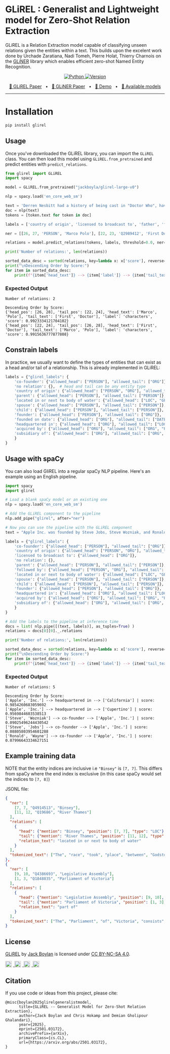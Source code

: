 # GLiREL : Generalist and Lightweight model for Zero-Shot Relation Extraction

GLiREL is a Relation Extraction model capable of classifying unseen relations given the entities within a text. This builds upon the excelent work done by Urchade Zaratiana, Nadi Tomeh, Pierre Holat, Thierry Charnois on the [GLiNER](https://github.com/urchade/GLiNER) library which enables efficient zero-shot Named Entity Recognition.


<p align="center">
    <a href="https://pypi.org/project/glirel/" target="_blank">
        <img alt="Python" src="https://img.shields.io/badge/python-3670A0?style=for-the-badge&logo=python&logoColor=ffdd54" />
        <img alt="Version" src="https://img.shields.io/pypi/v/glirel?style=for-the-badge&color=3670A0">
    </a>
</p>

<p align="center">
    <a href="https://arxiv.org/abs/2501.03172">📄 GLiREL Paper</a>
    <span>&nbsp;&nbsp;•&nbsp;&nbsp;</span>
    <a href="https://arxiv.org/abs/2311.08526">📄 GLiNER Paper</a>
    <span>&nbsp;&nbsp;•&nbsp;&nbsp;</span>
    <a href="https://huggingface.co/spaces/jackboyla/GLiREL">🤗 Demo</a>
    <span>&nbsp;&nbsp;•&nbsp;&nbsp;</span>
    <a href="https://huggingface.co/collections/jackboyla/glirel-6766b213a4c1fa8c4e982322">🤗 Available models</a>
</p>

---
# Installation

```bash
pip install glirel
```

## Usage
Once you've downloaded the GLiREL library, you can import the `GLiREL` class. You can then load this model using `GLiREL.from_pretrained` and predict entities with `predict_relations`.

```python
from glirel import GLiREL
import spacy

model = GLiREL.from_pretrained("jackboyla/glirel-large-v0")

nlp = spacy.load('en_core_web_sm')

text = 'Derren Nesbitt had a history of being cast in "Doctor Who", having played villainous warlord Tegana in the 1964 First Doctor serial "Marco Polo".'
doc = nlp(text)
tokens = [token.text for token in doc]

labels = ['country of origin', 'licensed to broadcast to', 'father', 'followed by', 'characters']

ner = [[26, 27, 'PERSON', 'Marco Polo'], [22, 23, 'Q2989412', 'First Doctor']] # 'type' is not used -- it can be any string!

relations = model.predict_relations(tokens, labels, threshold=0.0, ner=ner, top_k=1)

print('Number of relations:', len(relations))

sorted_data_desc = sorted(relations, key=lambda x: x['score'], reverse=True)
print("\nDescending Order by Score:")
for item in sorted_data_desc:
    print(f"{item['head_text']} --> {item['label']} --> {item['tail_text']} | score: {item['score']}")
```

### Expected Output

```
Number of relations: 2

Descending Order by Score:
{'head_pos': [26, 28], 'tail_pos': [22, 24], 'head_text': ['Marco', 'Polo'], 'tail_text': ['First', 'Doctor'], 'label': 'characters', 'score': 0.9923334121704102}
{'head_pos': [22, 24], 'tail_pos': [26, 28], 'head_text': ['First', 'Doctor'], 'tail_text': ['Marco', 'Polo'], 'label': 'characters', 'score': 0.9915636777877808}
```

## Constrain labels
In practice, we usually want to define the types of entities that can exist as a head and/or tail of a relationship. This is already implemented in GLiREL:

```python
labels = {"glirel_labels": {
    'co-founder': {"allowed_head": ["PERSON"], "allowed_tail": ["ORG"]}, 
    'no relation': {},  # head and tail can be any entity type 
    'country of origin': {"allowed_head": ["PERSON", "ORG"], "allowed_tail": ["LOC", "GPE"]}, 
    'parent': {"allowed_head": ["PERSON"], "allowed_tail": ["PERSON"]}, 
    'located in or next to body of water': {"allowed_head": ["LOC", "GPE", "FAC"], "allowed_tail": ["LOC", "GPE"]},  
    'spouse': {"allowed_head": ["PERSON"], "allowed_tail": ["PERSON"]},  
    'child': {"allowed_head": ["PERSON"], "allowed_tail": ["PERSON"]},  
    'founder': {"allowed_head": ["PERSON"], "allowed_tail": ["ORG"]},  
    'founded on date': {"allowed_head": ["ORG"], "allowed_tail": ["DATE"]},
    'headquartered in': {"allowed_head": ["ORG"], "allowed_tail": ["LOC", "GPE", "FAC"]},  
    'acquired by': {"allowed_head": ["ORG"], "allowed_tail": ["ORG", "PERSON"]},  
    'subsidiary of': {"allowed_head": ["ORG"], "allowed_tail": ["ORG", "PERSON"]}, 
    }
}
```

## Usage with spaCy

You can also load GliREL into a regular spaCy NLP pipeline. Here's an example using an English pipeline.

```python
import spacy
import glirel

# Load a blank spaCy model or an existing one
nlp = spacy.load('en_core_web_sm')

# Add the GLiREL component to the pipeline
nlp.add_pipe("glirel", after="ner")

# Now you can use the pipeline with the GLiREL component
text = "Apple Inc. was founded by Steve Jobs, Steve Wozniak, and Ronald Wayne in April 1976. The company is headquartered in Cupertino, California."

labels = {"glirel_labels": {
    'co-founder': {"allowed_head": ["PERSON"], "allowed_tail": ["ORG"]}, 
    'country of origin': {"allowed_head": ["PERSON", "ORG"], "allowed_tail": ["LOC", "GPE"]}, 
    'licensed to broadcast to': {"allowed_head": ["ORG"]},  
    'no relation': {},  
    'parent': {"allowed_head": ["PERSON"], "allowed_tail": ["PERSON"]}, 
    'followed by': {"allowed_head": ["PERSON", "ORG"], "allowed_tail": ["PERSON", "ORG"]},  
    'located in or next to body of water': {"allowed_head": ["LOC", "GPE", "FAC"], "allowed_tail": ["LOC", "GPE"]},  
    'spouse': {"allowed_head": ["PERSON"], "allowed_tail": ["PERSON"]},  
    'child': {"allowed_head": ["PERSON"], "allowed_tail": ["PERSON"]},  
    'founder': {"allowed_head": ["PERSON"], "allowed_tail": ["ORG"]},  
    'headquartered in': {"allowed_head": ["ORG"], "allowed_tail": ["LOC", "GPE", "FAC"]},  
    'acquired by': {"allowed_head": ["ORG"], "allowed_tail": ["ORG", "PERSON"]},  
    'subsidiary of': {"allowed_head": ["ORG"], "allowed_tail": ["ORG", "PERSON"]}, 
    }
}

# Add the labels to the pipeline at inference time
docs = list( nlp.pipe([(text, labels)], as_tuples=True) )
relations = docs[0][0]._.relations

print('Number of relations:', len(relations))

sorted_data_desc = sorted(relations, key=lambda x: x['score'], reverse=True)
print("\nDescending Order by Score:")
for item in sorted_data_desc:
    print(f"{item['head_text']} --> {item['label']} --> {item['tail_text']} | score: {item['score']}")

```

### Expected Output

```
Number of relations: 5

Descending Order by Score:
['Apple', 'Inc.'] --> headquartered in --> ['California'] | score: 0.9854260683059692
['Apple', 'Inc.'] --> headquartered in --> ['Cupertino'] | score: 0.9569844603538513
['Steve', 'Wozniak'] --> co-founder --> ['Apple', 'Inc.'] | score: 0.09025496244430542
['Steve', 'Jobs'] --> co-founder --> ['Apple', 'Inc.'] | score: 0.08805803954601288
['Ronald', 'Wayne'] --> co-founder --> ['Apple', 'Inc.'] | score: 0.07996643334627151
```


## Example training data

NOTE that the entity indices are inclusive i.e `"Binsey"` is `[7, 7]`. This differs from spaCy where the end index is exclusive (in this case spaCy would set the indices to `[7, 8]`)

JSONL file:
```json
{
  "ner": [
    [7, 7, "Q4914513", "Binsey"], 
    [11, 12, "Q19686", "River Thames"]
  ], 
  "relations": [
    {
      "head": {"mention": "Binsey", "position": [7, 7], "type": "LOC"}, # 'type' is not used -- it can be any string!
      "tail": {"mention": "River Thames", "position": [11, 12], "type": "Q19686"}, 
      "relation_text": "located in or next to body of water"
    }
  ], 
  "tokenized_text": ["The", "race", "took", "place", "between", "Godstow", "and", "Binsey", "along", "the", "Upper", "River", "Thames", "."]
},
{
  "ner": [
    [9, 10, "Q4386693", "Legislative Assembly"], 
    [1, 3, "Q1848835", "Parliament of Victoria"]
  ], 
  "relations": [
    {
      "head": {"mention": "Legislative Assembly", "position": [9, 10], "type": "Q4386693"}, 
      "tail": {"mention": "Parliament of Victoria", "position": [1, 3], "type": "Q1848835"}, 
      "relation_text": "part of"
    }
  ], 
  "tokenized_text": ["The", "Parliament", "of", "Victoria", "consists", "of", "the", "lower", "house", "Legislative", "Assembly", ",", "the", "upper", "house", "Legislative", "Council", "and", "the", "Queen", "of", "Australia", "."]
}
```

## License

[GLiREL](https://github.com/jackboyla/GLiREL) by [Jack Boylan](https://github.com/jackboyla) is licensed under [CC BY-NC-SA 4.0](https://creativecommons.org/licenses/by-nc-sa/4.0/?ref=chooser-v1).

<a href="https://creativecommons.org/licenses/by-nc-sa/4.0/?ref=chooser-v1" target="_blank" rel="license noopener noreferrer">
    <img src="https://mirrors.creativecommons.org/presskit/icons/cc.svg?ref=chooser-v1" alt="CC Logo" style="height: 20px; margin-right: 5px; vertical-align: text-bottom;">
    <img src="https://mirrors.creativecommons.org/presskit/icons/by.svg?ref=chooser-v1" alt="BY Logo" style="height: 20px; margin-right: 5px; vertical-align: text-bottom;">
    <img src="https://mirrors.creativecommons.org/presskit/icons/nc.svg?ref=chooser-v1" alt="NC Logo" style="height: 20px; margin-right: 5px; vertical-align: text-bottom;">
    <img src="https://mirrors.creativecommons.org/presskit/icons/sa.svg?ref=chooser-v1" alt="SA Logo" style="height: 20px; margin-right: 5px; vertical-align: text-bottom;">
</a>


## Citation
If you use code or ideas from this project, please cite:
```
@misc{boylan2025glirelgeneralistmodel,
      title={GLiREL -- Generalist Model for Zero-Shot Relation Extraction},
      author={Jack Boylan and Chris Hokamp and Demian Gholipour Ghalandari},
      year={2025},
      eprint={2501.03172},
      archivePrefix={arXiv},
      primaryClass={cs.CL},
      url={https://arxiv.org/abs/2501.03172},
}
```

